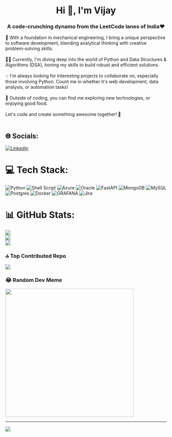 <h1 align="center">Hi 👋, I'm Vijay</h1>
<h3 align="center">A code-crunching dynamo from the LeetCode lanes of India❤️</h3>

🔧 With a foundation in mechanical engineering, I bring a unique perspective to software development, blending analytical thinking with creative problem-solving skills.<br><br>👨‍💻 Currently, I'm diving deep into the world of Python and Data Structures & Algorithms (DSA), honing my skills to build robust and efficient solutions.<br><br>💡 I'm always looking for interesting projects to collaborate on, especially those involving Python. Count me in whether it's web development, data analysis, or automation tasks!<br><br>🌱 Outside of coding, you can find me exploring new technologies, or enjoying good food.<br><br>Let's code and create something awesome together! 🚀<br><br>


## 🌐 Socials:
[![LinkedIn](https://img.shields.io/badge/LinkedIn-%230077B5.svg?logo=linkedin&logoColor=white)](https://linkedin.com/in/vijayganesh-k) 

# 💻 Tech Stack:
![Python](https://img.shields.io/badge/python-3670A0?style=plastic&logo=python&logoColor=ffdd54) ![Shell Script](https://img.shields.io/badge/shell_script-%23121011.svg?style=plastic&logo=gnu-bash&logoColor=white) ![Azure](https://img.shields.io/badge/azure-%230072C6.svg?style=plastic&logo=microsoftazure&logoColor=white) ![Oracle](https://img.shields.io/badge/Oracle-F80000?style=plastic&logo=oracle&logoColor=white) ![FastAPI](https://img.shields.io/badge/FastAPI-005571?style=plastic&logo=fastapi) ![MongoDB](https://img.shields.io/badge/MongoDB-%234ea94b.svg?style=plastic&logo=mongodb&logoColor=white) ![MySQL](https://img.shields.io/badge/mysql-%2300000f.svg?style=plastic&logo=mysql&logoColor=white) ![Postgres](https://img.shields.io/badge/postgres-%23316192.svg?style=plastic&logo=postgresql&logoColor=white) ![Docker](https://img.shields.io/badge/docker-%230db7ed.svg?style=plastic&logo=docker&logoColor=white) ![GRAFANA](https://img.shields.io/badge/grafana-F46800.svg?style=plastic&logo=grafana&logoColor=white&color=%23F46800) ![Jira](https://img.shields.io/badge/jira-%230A0FFF.svg?style=plastic&logo=jira&logoColor=white)
# 📊 GitHub Stats:
![](https://github-readme-stats.vercel.app/api?username=vixaiganxk&theme=radical&hide_border=false&include_all_commits=true&count_private=false)<br/>
![](https://github-readme-streak-stats.herokuapp.com/?user=vixaiganxk&theme=radical&hide_border=false)<br/>
![](https://github-readme-stats.vercel.app/api/top-langs/?username=vixaiganxk&theme=radical&hide_border=false&include_all_commits=true&count_private=false&layout=compact)

### 🔝 Top Contributed Repo
![](https://github-contributor-stats.vercel.app/api?username=vixaiganxk&limit=5&theme=radical&combine_all_yearly_contributions=true)

### 😂 Random Dev Meme
<img src='https://randommeme-five.vercel.app/' style="height: 400px;"/>

---
[![](https://visitcount.itsvg.in/api?id=vixaiganxk&icon=0&color=0)](https://visitcount.itsvg.in)

<!-- Proudly created with GPRM ( https://gprm.itsvg.in ) -->
